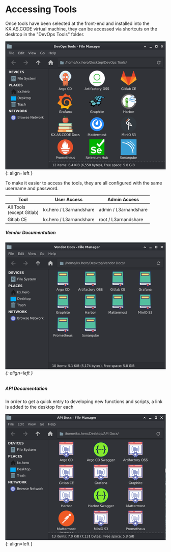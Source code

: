 # Accessing Tools



Once tools have been selected at the front-end and installed into the KX.AS.CODE virtual machine, they can be accessed via shortcuts on the desktop in the "DevOps Tools" folder.



![DevOps_Tools](images/image-20201112185832035.png){: align=left }



To make it easier to access the tools, they are all configured with the same username and password.

| Tool                           | User Access             | Admin Access          |
| ------------------------------ | ----------------------- | --------------------- |
| All Tools<br />(except Gitlab) | kx.hero / L3arnandshare | admin / L3arnandshare |
| Gitlab CE                      | kx.hero / L3arnandshare | root / L3arnandshare  |







##### Vendor Documentation



###### ![Vendor_Docs_Shortcuts](images/image-20201112191709954.png){: align=left }









##### API Documentation

In order to get a quick entry to developing new functions and scripts, a link is added to the desktop for each



![API_Docs_Shortcuts](images/image-20201112191554160.png){: align=left }
